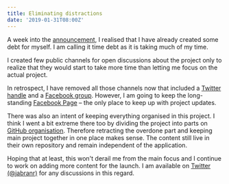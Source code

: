 ```yaml
---
title: Eliminating distractions
date: '2019-01-31T08:00Z'
---
```


A week into the [announcement](https://localpk.github.io/blog/building-information-platform/), I realised that I have already created some debt for myself. I am calling it time debt as it is taking much of my time.

I created few public channels for open discussions about the project only to realize that they would start to take more time than letting me focus on the actual project.

In retrospect, I have removed all those channels now that included a [Twitter handle](httpw://www.twitter.com/localcompk) and a [Facebook group](https://www.facebook.com/groups/643030409449705). However, I am going to keep the long-standing [Facebook Page](https://www.facebook.com/localpakistan) – the only place to keep up with project updates.

There was also an intent of keeping everything organised in this project. I think I went a bit extreme there too by dividing the project into parts on [GitHub organisation](https://www.github.com/localpk). Therefore retracting the overdone part and keeping main project together in one place makes sense. The content still live in their own repository and remain independent of the application.

Hoping that at least, this won't derail me from the main focus and I continue to work on adding more content for the launch. I am available on [Twitter (@jabranr)](https://www.twitter.com/jabranr) for any discussions in this regard.